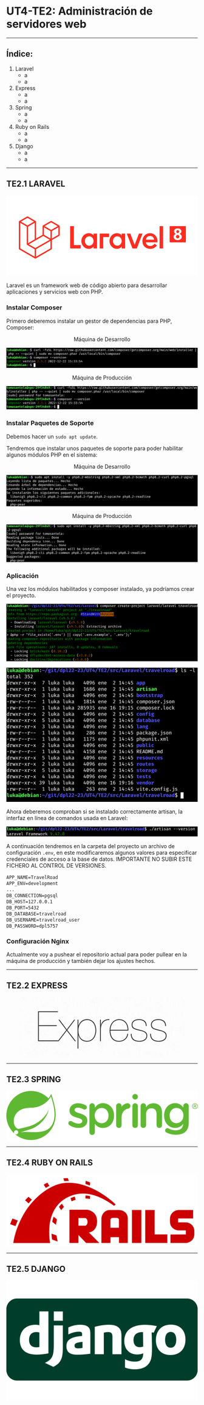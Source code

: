 # UT4-TE2: Administración de servidores web
___

## Índice:

1. Laravel
    - a
    - a
2. Express
    - a
    - a
3. Spring
    - a
    - a
4. Ruby on Rails
    - a
    - a
5. Django
    - a
    - a

___

## TE2.1 LARAVEL

<div align='center'>

![LaravelLogo](./images/laravelLogo.png)

</div>

Laravel es un framework web de código abierto para desarrollar aplicaciones y servicios web con PHP.

### Instalar Composer

Primero deberemos instalar un gestor de dependencias para PHP, Composer:

<div align='center'>

Máquina de Desarrollo

![DevComposerInstall](./screenshots/DevComposerInstall1.png)

Máquina de Producción

![ProComposerInstall](./screenshots/ProCOmposerInstall1.png)

</div>

### Instalar Paquetes de Soporte

Debemos hacer un `sudo apt update`.

Tendremos que instalar unos paquetes de soporte para poder habilitar algunos módulos PHP en el sistema:

<div align='center'>

Máquina de Desarrollo

![DevLaravelPaquetesSoporte](./screenshots/DevLaravelPaquetesSoporte.png)

Máquina de Producción

![ProLaravelPaquetesSoporte](./screenshots/ProLaravelPaquetesSoporte.png)

</div>

### Aplicación

Una vez los módulos habilitados y composer instalado, ya podríamos crear el proyecto.

<div align='center'>

![DevLaravelComposeCreateProject](./screenshots/DevLaravelComposeCreateProject.png)

![DevLaravelComposeListProject](./screenshots/DevLaravelComposeListProject.png)

</div>

Ahora deberemos comproban si se instalado correctamente artisan, la interfaz en línea de comandos usada en Laravel:

<div align='center'>

![DevLaravelArtisanVersion](./screenshots/DevLaravelArtisanVersion.png)

</div>

A continuación tendremos en la carpeta del proyecto un archivo de configuración `.env`, en este modificaremos algunos valores para especificar credenciales de acceso a la base de datos. IMPORTANTE NO SUBIR ESTE FICHERO AL CONTROL DE VERSIONES.

```
APP_NAME=TravelRoad
APP_ENV=development
...
DB_CONNECTION=pgsql
DB_HOST=127.0.0.1
DB_PORT=5432
DB_DATABASE=travelroad
DB_USERNAME=travelroad_user
DB_PASSWORD=dpl5757
```

### Configuración Nginx

Actualmente voy a pushear el repositorio actual para poder pullear en la máquina de producción y también dejar los ajustes hechos.












___

## TE2.2 EXPRESS

<div align='center'

![ExpressLogo](./images/expressLogo.png)

</div>

___

## TE2.3 SPRING

<div align='center'

![SpringLogo](./images/springLogo.png)

</div>

___

## TE2.4 RUBY ON RAILS

<div align='center'

![RubyOnRailsLogo](./images/rorLogo.png)

</div>


___

## TE2.5 DJANGO

<div align='center'

![DjangoLogo](./images/djangoLogo.png)

</div>

